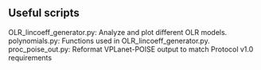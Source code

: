 ## Useful scripts

OLR_lincoeff_generator.py: Analyze and plot different OLR models. 
polynomials.py: Functions used in OLR_lincoeff_generator.py.
proc_poise_out.py: Reformat VPLanet-POISE output to match Protocol v1.0 requirements